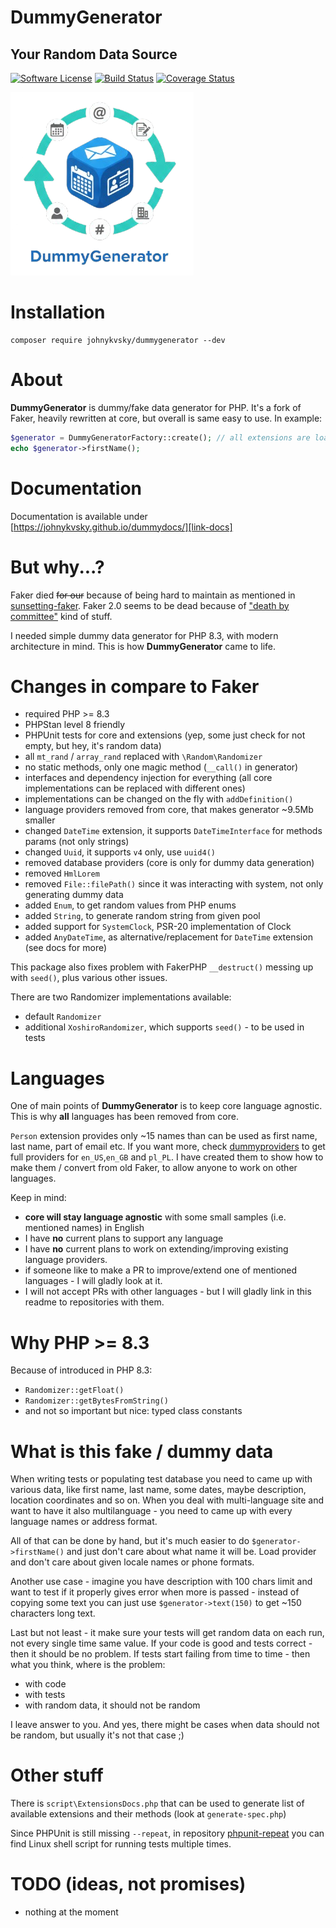# DummyGenerator

## **Your Random Data Source**

[![Software License][ico-license]](LICENSE)
[![Build Status][ico-build]][link-build]
[![Coverage Status][ico-coveralls]][link-coveralls]

![logo][ico-logo]

# Installation

```shell
composer require johnykvsky/dummygenerator --dev
```

# About

**DummyGenerator** is dummy/fake data generator for PHP. It's a fork of Faker, heavily rewritten at core, but overall is same easy to use. In example:

```php
$generator = DummyGeneratorFactory::create(); // all extensions are loaded
echo $generator->firstName();
```

# Documentation

Documentation is available under [https://johnykvsky.github.io/dummydocs/][link-docs]

# But why...?

Faker died ~~for our~~ because of being hard to maintain as mentioned in [sunsetting-faker](https://marmelab.com/blog/2020/10/21/sunsetting-faker.html).
Faker 2.0 seems to be dead because of ["death by committee"](https://github.com/FakerPHP/Faker/discussions/15#discussioncomment-7787434) kind of stuff.

I needed simple dummy data generator for PHP 8.3, with modern architecture in mind. This is how **DummyGenerator** came to life.

# Changes in compare to Faker

* required PHP >= 8.3
* PHPStan level 8 friendly
* PHPUnit tests for core and extensions (yep, some just check for not empty, but hey, it's random data)
* all `mt_rand` / `array_rand` replaced with `\Random\Randomizer`
* no static methods, only one magic method (`__call()` in generator)
* interfaces and dependency injection for everything (all core implementations can be replaced with different ones)
* implementations can be changed on the fly with `addDefinition()`
* language providers removed from core, that makes generator ~9.5Mb smaller
* changed `DateTime` extension, it supports `DateTimeInterface` for methods params (not only strings)
* changed `Uuid`, it supports `v4` only, use `uuid4()`
* removed database providers (core is only for dummy data generation)
* removed `HmlLorem`
* removed `File::filePath()` since it was interacting with system, not only generating dummy data
* added `Enum`, to get random values from PHP enums
* added `String`, to generate random string from given pool
* added support for `SystemClock`, PSR-20 implementation of Clock
* added `AnyDateTime`, as alternative/replacement for `DateTime` extension (see docs for more)

This package also fixes problem with FakerPHP `__destruct()` messing up with `seed()`, plus various other issues.

There are two Randomizer implementations available: 
* default `Randomizer` 
* additional `XoshiroRandomizer`, which supports `seed()` - to be used in tests

# Languages

One of main points of **DummyGenerator** is to keep core language agnostic. This is why **all** languages has been removed from core. 

`Person` extension provides only ~15 names than can be used as first name, last name, part of email etc. If you want more, check [dummyproviders](https://github.com/johnykvsky/dummyproviders) to get full providers for `en_US`,`en_GB` and `pl_PL`.
I have created them to show how to make them / convert from old Faker, to allow anyone to work on other languages.

Keep in mind:
* **core will stay language agnostic** with some small samples (i.e. mentioned names) in English 
* I have **no** current plans to support any language
* I have **no** current plans to work on extending/improving existing language providers.
* if someone like to make a PR to improve/extend one of mentioned languages - I will gladly look at it.
* I will not accept PRs with other languages - but I will gladly link in this readme to repositories with them.

# Why PHP >= 8.3

Because of introduced in PHP 8.3:

* `Randomizer::getFloat()`
* `Randomizer::getBytesFromString()`
* and not so important but nice: typed class constants

# What is this fake / dummy data

When writing tests or populating test database you need to came up with various data, like first name, last name, some dates, maybe description, location coordinates and so on. When you deal with multi-language site and want to have it also multilanguage - you need to came up with every language names or address format.

All of that can be done by hand, but it's much easier to do `$generator->firstName()` and just don't care about what name it will be. Load provider and don't care about given locale names or phone formats.

Another use case - imagine you have description with 100 chars limit and want to test if it properly gives error when more is passed - instead of copying some text you can just use `$generator->text(150)` to get ~150 characters long text.

Last but not least - it make sure your tests will get random data on each run, not every single time same value. If your code is good and tests correct - then it should be no problem. If tests start failing from time to time - then what you think, where is the problem:

* with code
* with tests
* with random data, it should not be random

I leave answer to you. And yes, there might be cases when data should not be random, but usually it's not that case ;)

# Other stuff

There is `script\ExtensionsDocs.php` that can be used to generate list of available extensions and their methods (look at `generate-spec.php`)

Since PHPUnit is still missing `--repeat`, in repository [phpunit-repeat](https://github.com/johnykvsky/phpunit-repeat) you can find Linux shell script for running tests multiple times.

# TODO (ideas, not promises)

* nothing at the moment

[ico-license]: https://img.shields.io/badge/license-MIT-brightgreen.svg?style=flat-square
[ico-build]: https://github.com/johnykvsky/dummygenerator/actions/workflows/php.yml/badge.svg
[ico-coveralls]: https://coveralls.io/repos/github/johnykvsky/dummygenerator/badge.svg
[ico-logo]: logo.png

[link-build]: https://github.com/johnykvsky/dummygenerator/actions/workflows/php.yml
[link-coveralls]: https://coveralls.io/github/johnykvsky/dummygenerator
[link-docs]: https://johnykvsky.github.io/dummydocs/
